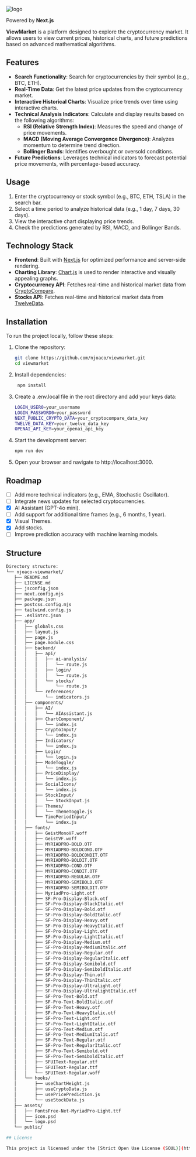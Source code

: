 ![logo](https://github.com/user-attachments/assets/f76bd857-da40-4a5a-8995-c477647bb157)

Powered by **Next.js**

**ViewMarket** is a platform designed to explore the cryptocurrency market. It allows users to view current prices, historical charts, and future predictions based on advanced mathematical algorithms.

## Features
- **Search Functionality**: Search for cryptocurrencies by their symbol (e.g., BTC, ETH).
- **Real-Time Data**: Get the latest price updates from the cryptocurrency market.
- **Interactive Historical Charts**: Visualize price trends over time using interactive charts.
- **Technical Analysis Indicators**: Calculate and display results based on the following algorithms:
  - **RSI (Relative Strength Index)**: Measures the speed and change of price movements.
  - **MACD (Moving Average Convergence Divergence)**: Analyzes momentum to determine trend direction.
  - **Bollinger Bands**: Identifies overbought or oversold conditions.
- **Future Predictions**: Leverages technical indicators to forecast potential price movements, with percentage-based accuracy.

## Usage

1. Enter the cryptocurrency or stock symbol (e.g., BTC, ETH, TSLA) in the search bar.
2. Select a time period to analyze historical data (e.g., 1 day, 7 days, 30 days).
3. View the interactive chart displaying price trends.
4. Check the predictions generated by RSI, MACD, and Bollinger Bands.

## Technology Stack
- **Frontend**: Built with [Next.js](https://nextjs.org/) for optimized performance and server-side rendering.
- **Charting Library**: [Chart.js](https://www.chartjs.org/) is used to render interactive and visually appealing graphs.
- **Cryptocurrency API**: Fetches real-time and historical market data from [CryptoCompare](https://www.cryptocompare.com/).
- **Stocks API**: Fetches real-time and historical market data from [TwelveData](https://twelvedata.com/).

## Installation

To run the project locally, follow these steps:

1. Clone the repository:
   ```bash
   git clone https://github.com/njoaco/viewmarket.git
   cd viewmarket

2. Install dependencies:
   ```bash
    npm install

3. Create a .env.local file in the root directory and add your keys data:
    ```bash
    LOGIN_USER0=your_username
    LOGIN_PASSWORD0=your_password
    NEXT_PUBLIC_CRYPTO_DATA=your_cryptocompare_data_key
    TWELVE_DATA_KEY=your_twelve_data_key
    OPENAI_API_KEY=your_openai_api_key
    
4. Start the development server:
     ```bash
    npm run dev

5. Open your browser and navigate to http://localhost:3000.

## Roadmap

- [ ] Add more technical indicators (e.g., EMA, Stochastic Oscillator).
- [ ] Integrate news updates for selected cryptocurrencies.
- [X] AI Assistant (GPT-4o mini).
- [ ] Add support for additional time frames (e.g., 6 months, 1 year).
- [X] Visual Themes.
- [X] Add stocks.
- [ ] Improve prediction accuracy with machine learning models.

## Structure
 ```bash
Directory structure:
└── njoaco-viewmarket/
    ├── README.md
    ├── LICENSE.md
    ├── jsconfig.json
    ├── next.config.mjs
    ├── package.json
    ├── postcss.config.mjs
    ├── tailwind.config.js
    ├── .eslintrc.json
    ├── app/
    │   ├── globals.css
    │   ├── layout.js
    │   ├── page.js
    │   ├── page.module.css
    │   ├── backend/
    │   │   ├── api/
    │   │   │   ├── ai-analysis/
    │   │   │   │   └── route.js
    │   │   │   ├── login/
    │   │   │   │   └── route.js
    │   │   │   └── stocks/
    │   │   │       └── route.js
    │   │   └── references/
    │   │       └── indicators.js
    │   ├── components/
    │   │   ├── AI/
    │   │   │   └── AIAssistant.js
    │   │   ├── ChartComponent/
    │   │   │   └── index.js
    │   │   ├── CryptoInput/
    │   │   │   └── index.js
    │   │   ├── Indicators/
    │   │   │   └── index.js
    │   │   ├── Login/
    │   │   │   └── login.js
    │   │   ├── ModeToggle/
    │   │   │   └── index.js
    │   │   ├── PriceDisplay/
    │   │   │   └── index.js
    │   │   ├── SocialIcons/
    │   │   │   └── index.js
    │   │   ├── StockInput/
    │   │   │   └── StockInput.js
    │   │   ├── Themes/
    │   │   │   └── ThemeToggle.js
    │   │   └── TimePeriodInput/
    │   │       └── index.js
    │   ├── fonts/
    │   │   ├── GeistMonoVF.woff
    │   │   ├── GeistVF.woff
    │   │   ├── MYRIADPRO-BOLD.OTF
    │   │   ├── MYRIADPRO-BOLDCOND.OTF
    │   │   ├── MYRIADPRO-BOLDCONDIT.OTF
    │   │   ├── MYRIADPRO-BOLDIT.OTF
    │   │   ├── MYRIADPRO-COND.OTF
    │   │   ├── MYRIADPRO-CONDIT.OTF
    │   │   ├── MYRIADPRO-REGULAR.OTF
    │   │   ├── MYRIADPRO-SEMIBOLD.OTF
    │   │   ├── MYRIADPRO-SEMIBOLDIT.OTF
    │   │   ├── MyriadPro-Light.otf
    │   │   ├── SF-Pro-Display-Black.otf
    │   │   ├── SF-Pro-Display-BlackItalic.otf
    │   │   ├── SF-Pro-Display-Bold.otf
    │   │   ├── SF-Pro-Display-BoldItalic.otf
    │   │   ├── SF-Pro-Display-Heavy.otf
    │   │   ├── SF-Pro-Display-HeavyItalic.otf
    │   │   ├── SF-Pro-Display-Light.otf
    │   │   ├── SF-Pro-Display-LightItalic.otf
    │   │   ├── SF-Pro-Display-Medium.otf
    │   │   ├── SF-Pro-Display-MediumItalic.otf
    │   │   ├── SF-Pro-Display-Regular.otf
    │   │   ├── SF-Pro-Display-RegularItalic.otf
    │   │   ├── SF-Pro-Display-Semibold.otf
    │   │   ├── SF-Pro-Display-SemiboldItalic.otf
    │   │   ├── SF-Pro-Display-Thin.otf
    │   │   ├── SF-Pro-Display-ThinItalic.otf
    │   │   ├── SF-Pro-Display-Ultralight.otf
    │   │   ├── SF-Pro-Display-UltralightItalic.otf
    │   │   ├── SF-Pro-Text-Bold.otf
    │   │   ├── SF-Pro-Text-BoldItalic.otf
    │   │   ├── SF-Pro-Text-Heavy.otf
    │   │   ├── SF-Pro-Text-HeavyItalic.otf
    │   │   ├── SF-Pro-Text-Light.otf
    │   │   ├── SF-Pro-Text-LightItalic.otf
    │   │   ├── SF-Pro-Text-Medium.otf
    │   │   ├── SF-Pro-Text-MediumItalic.otf
    │   │   ├── SF-Pro-Text-Regular.otf
    │   │   ├── SF-Pro-Text-RegularItalic.otf
    │   │   ├── SF-Pro-Text-Semibold.otf
    │   │   ├── SF-Pro-Text-SemiboldItalic.otf
    │   │   ├── SFUIText-Regular.otf
    │   │   ├── SFUIText-Regular.ttf
    │   │   └── SFUIText-Regular.woff
    │   └── hooks/
    │       ├── useChartHeight.js
    │       ├── useCryptoData.js
    │       ├── usePricePrediction.js
    │       └── useStockData.js
    ├── assets/
    │   ├── FontsFree-Net-MyriadPro-Light.ttf
    │   ├── icon.psd
    │   └── logo.psd
    └── public/

## License

This project is licensed under the [Strict Open Use License (SOUL)](https://github.com/njoaco/viewmarket-crypto/blob/master/LICENSE.md)